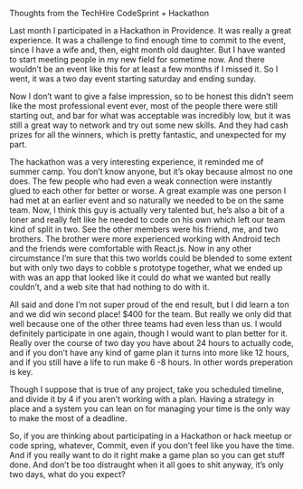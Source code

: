 Thoughts from the TechHire CodeSprint + Hackathon

Last month I participated in a Hackathon in Providence. It was really a great experience. It was a challenge to find enough time to commit to the event, since I have a wife and, then, eight month old daughter. But I have wanted to start meeting people in my new field for sometime now. And there wouldn’t be an event like this for at least a few months if I missed it. So I went, it was a two day event starting saturday and ending sunday.

Now I don’t want to give a false impression, so to be honest this didn’t seem like the most professional event ever, most of the people there were still starting out, and bar for what was acceptable was incredibly low, but it was still a great way to network and try out some new skills. And they had cash prizes for all the winners, which is pretty fantastic, and unexpected for my part.

The hackathon was a very interesting experience, it reminded me of summer camp. You don’t know anyone, but it’s okay because almost no one does. The few people who had even a weak connection were instantly glued to each other for better or worse. A great example was one person I had met at an earlier event and so naturally we needed to be on the same team. Now, I think this guy is actually very talented but, he’s also a bit of a loner and really felt like he needed to code on his own which left our team kind of split in two. See the other members were his friend, me, and two brothers. The brother were more experienced working with Android tech and the friends were comfortable with React.js. Now in any other circumstance I’m sure that this two worlds could be blended to some extent but with only two days to cobble s prototype together, what we ended up with was an app that looked like it could do what we wanted but really couldn’t, and a web site that had nothing to do with it.

All said and done I’m not super proud of the end result, but I did learn a ton and we did win second place! $400 for the team. But really we only did that well because one of the other three teams had even less than us. I would definitely participate in one again, though I would want to plan better for it. Really over the course of two day you have about 24 hours to actually code, and if you don’t have any kind of game plan it turns into more like 12 hours, and if you still have a life to run make 6 -8 hours. In other words preperation is key.

Though I suppose that is true of any project, take you scheduled timeline, and divide it by 4 if you aren’t working with a plan. Having a strategy in place and a system you can lean on for managing your time is the only way to make the most of a deadline.

So, if you are thinking about participating in a Hackathon or hack meetup or code spring, whatever, Commit, even if you don’t feel like you have the time. And if you really want to do it right make a game plan so you can get stuff done. And don’t be too distraught when it all goes to shit anyway, it’s only two days, what do you expect?

